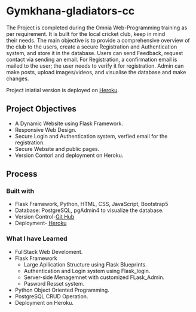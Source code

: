 # Gymkhana-gladiators-cc
The Project is completed during the Omnia Web-Programming training as per requirement. It is built for the local cricket club, keep in mind their needs. The main objective is to provide a comprehensive overview of the club to the users, create a secure Registration and Authentication system, and store it in the database. Users can send Feedback, request contact via sending an email. For Registration, a confirmation email is mailed to the user; the user needs to verify it for registration. Admin can make posts, upload images/videos, and visualise the database and make changes. 

Project iniatial version is deployed on [Heroku](https://helsinki-gymkhana-cc.herokuapp.com).
## Project Objectives
- A Dynamic Website using Flask Framework.
- Responsive Web Design.
- Secure Login and Authentication system, verfied email for the registration.
- Secure Website and public pages.
- Version Contorl and deployment on Heroku.
## Process
### Built with
- Flask Framework, Python, HTML, CSS, JavaScript, Bootstrap5
- Database: PostgreSQL, pgAdmin4 to visualize the database.
- Version Control-[Git Hub](https://github.com/AttiR/Gymkhana-gladiators-cc)
- Deployment- [Heroku](https://helsinki-gymkhana-cc.herokuapp.com)

### What I have Learned
- FullStack Web Develoment.
- Flask Framework
  - Large Apllication Structure using Flask Blueprints.
  - Authentication and Login system using Flask_login.
  - Server-side Menagemnet with customized FLask_Admin.
  - Pasword Resset system.
- Python Object Oriented Programming.
- PostgreSQL CRUD Operation.
- Deployment on Heroku.
  
 





